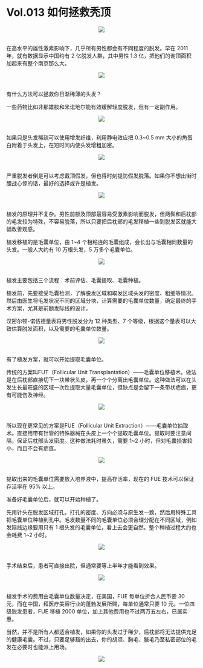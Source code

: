 # Vol.013 如何拯救秃顶

<div align=center>
            <img src="https://cdn.jsdelivr.net/gh/XxLittleCxX/paperclip-static/013/1.gif">
          </div>
          <br />

在高水平的雄性激素影响下，几乎所有男性都会有不同程度的脱发。早在 2011 年，就有数据显示中国约有 2
亿脱发人群，其中男性 1.3
亿，把他们的谢顶面积加起来有整个南京那么大。

<div align=center>
            <img src="https://cdn.jsdelivr.net/gh/XxLittleCxX/paperclip-static/013/2.png">
          </div>
          <br />

有什么方法可以拯救你日渐稀薄的头发？

一些药物比如非那雄胺和米诺地尔能有效缓解轻度脱发，但有一定副作用。

<div align=center>
            <img src="https://cdn.jsdelivr.net/gh/XxLittleCxX/paperclip-static/013/3.png">
          </div>
          <br />

如果只是头发稀疏可以使用增发纤维，利用静电效应把 0.3~0.5 mm 大小的角蛋白附着于头发上，在短时间内使头发增粗加密。

<div align=center>
            <img src="https://cdn.jsdelivr.net/gh/XxLittleCxX/paperclip-static/013/4.gif">
          </div>
          <br />

严重脱发者倒是可以考虑戴顶假发，但也得时刻提防假发脱落。如果你不想出街时胆战心惊的话，最好的选择或许是植发。

<div align=center>
            <img src="https://cdn.jsdelivr.net/gh/XxLittleCxX/paperclip-static/013/5.gif">
          </div>
          <br />

植发的原理并不复杂。男性前额及顶部最容易受激素影响而脱发，但两鬓和后枕部的毛发较为特殊，不容易脱落，所以只要把后枕部的毛发移植一些到脱发区就能大幅改善观感。

植发移植的是毛囊单位，由 1~4 个相粘连的毛囊组成，会长出与毛囊相同数量的头发。一般人大约有 10 万根头发，5 万多个毛囊单位。

<div align=center>
            <img src="https://cdn.jsdelivr.net/gh/XxLittleCxX/paperclip-static/013/6.png">
          </div>
          <br />

植发主要包括三个流程：术前评估、毛囊提取、毛囊种植。

植发前，先要接受毛囊检测，了解脱发区域和取发区域头发的密度、粗细等情况。然后由医生将毛发状况不同的区域分块，计算需要的毛囊单位数量，确定最终的手术方案，尤其是前额发际线的设计。

汉密尔顿-诺伍德量表将男性脱发分为 12 种类型、7 个等级，根据这个量表可以大致估算脱发面积，以及需要的毛囊单位数量。

<div align=center>
            <img src="https://cdn.jsdelivr.net/gh/XxLittleCxX/paperclip-static/013/7.png">
          </div>
          <br />

有了植发方案，就可以开始提取毛囊单位。

传统的方案叫FUT（Follicular Unit Transplantation）——毛囊单位移植术。做法是在后枕部直接切下一块带状头皮，再一个个分离出毛囊单位。这种做法可以在头发生长最旺盛的区域一次性提取大量毛囊单位，但缺点是会留下一条带状疤痕，更有可能伤及神经。

<div align=center>
            <img src="https://cdn.jsdelivr.net/gh/XxLittleCxX/paperclip-static/013/8.gif">
          </div>
          <br />

所以现在更常见的方案是FUE（Follicular Unit
Extraction）——毛囊单位抽取术。直接用带有针管的特殊器械在头皮上一个个提取毛囊单位。提取时要注意间隔，保证后枕部头发密度。这种做法耗时虽久，需要 1~2
小时，但对毛囊损害较小，而且不会有疤痕。

<div align=center>
            <img src="https://cdn.jsdelivr.net/gh/XxLittleCxX/paperclip-static/013/9.gif">
          </div>
          <br />

提取出来的毛囊单位需要放入培养液中，提高存活率，现在的 FUE 技术可以保证存活率在
95% 以上。

准备好毛囊单位后，就可以开始种植了。

先用针头在脱发区域打孔，打孔的密度、方向必须与原生发一致，然后用特殊工具把毛囊单位种植到孔中。毛发数量不同的毛囊单位必须合理分配在不同区域，例如发际线边缘要用只有 1
根头发的毛囊单位，看上去会更自然。整个种植过程大约也会耗费 1~2 小时。

<div align=center>
            <img src="https://cdn.jsdelivr.net/gh/XxLittleCxX/paperclip-static/013/10.gif">
          </div>
          <br />

手术结束后，患者可直接出院，但通常要等上半年才能看到效果。

<div align=center>
            <img src="https://cdn.jsdelivr.net/gh/XxLittleCxX/paperclip-static/013/11.gif">
          </div>
          <br />

植发手术的费用由毛囊单位数量决定，在美国，FUE 每单位折合人民币要 30 元，而在中国，拜医疗美容行业的蓬勃发展所赐，每单位通常只要 10
元。一位四级脱发患者，FUE 移植 2000 单位，加上其他费用也不过两万五左右，已属实惠。

当然，并不是所有人都适合植发，如果你的头发过于稀少，后枕部将无法提供充足的健康毛囊。不过，只要足够豁的出去，你的胡须、胸毛、腋毛乃至私密部位的毛发在必要时也能派上用场。

<div align=center>
            <img src="https://cdn.jsdelivr.net/gh/XxLittleCxX/paperclip-static/013/12.png">
          </div>
          <br />